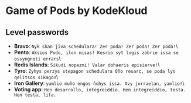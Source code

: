 # Game of Pods by KodeKloud

## Level passwords
- **Bravo**: `Nyk skan jiva schedulara! Zer poda! Zer poda! Zer poda!`\
- **Pento**: `Aksios Podo, ilon misas! Kesrio syt logis zobrie issa se ossyngnoti errars`\
- **Redis Islands**: `Sikudi nopazmi! Valar dohaeris episierve!`\
- **Tyro**: `Zyhys perzys stepagon schedulara Oño resarc, se poda lys qelitsos sikagon`\
- **Iron Gallery**: `yamlio muño engos ñuhys issa. Avy jorraelan, yamlio!`\
- **Voting app**: `Hen desarrollo, integreiddio. Hen integreiddio, testa. Hen testa, lifa.`
